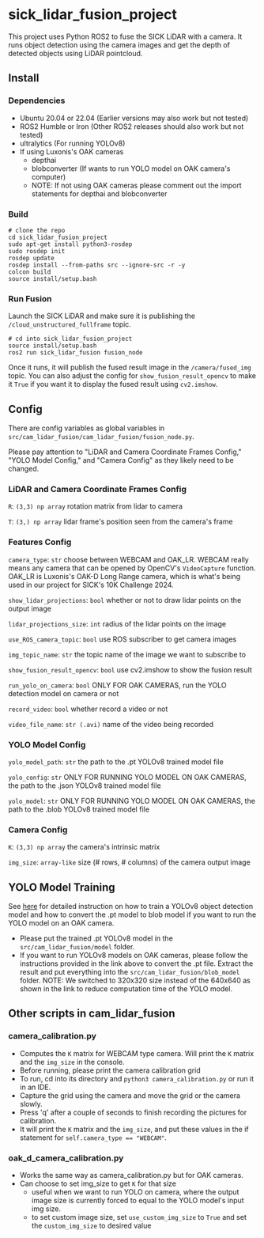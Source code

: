 # sick_lidar_fusion_project
This project uses Python ROS2 to fuse the SICK LiDAR with a camera. It runs object detection using the camera images and get the depth of detected objects using LiDAR pointcloud.

## Install
### Dependencies
- Ubuntu 20.04 or 22.04 (Earlier versions may also work but not tested)
- ROS2 Humble or Iron (Other ROS2 releases should also work but not tested)
- ultralytics (For running YOLOv8)
- If using Luxonis's OAK cameras
  - depthai
  - blobconverter (If wants to run YOLO model on OAK camera's computer)
  - NOTE: If not using OAK cameras please comment out the import statements for depthai and blobconverter

### Build
```
# clone the repo
cd sick_lidar_fusion_project
sudo apt-get install python3-rosdep
sudo rosdep init
rosdep update
rosdep install --from-paths src --ignore-src -r -y
colcon build
source install/setup.bash
```

### Run Fusion
Launch the SICK LiDAR and make sure it is publishing the ```/cloud_unstructured_fullframe``` topic.
```
# cd into sick_lidar_fusion_project
source install/setup.bash
ros2 run sick_lidar_fusion fusion_node
```
Once it runs, it will publish the fused result image in the `/camera/fused_img` topic. You can also adjust the config for `show_fusion_result_opencv` to make it `True` if you want it to display the fused result using `cv2.imshow`.

## Config
There are config variables as global variables in `src/cam_lidar_fusion/cam_lidar_fusion/fusion_node.py`.

Please pay attention to "LiDAR and Camera Coordinate Frames Config," "YOLO Model Config," and "Camera Config" as they likely need to be changed.

### LiDAR and Camera Coordinate Frames Config
`R`: `(3,3) np array` rotation matrix from lidar to camera

`T`: `(3,) np array` lidar frame's position seen from the camera's frame

### Features Config
`camera_type`: `str` choose between WEBCAM and OAK_LR. WEBCAM really means any camera that can be opened by OpenCV's `VideoCapture` function. OAK_LR is Luxonis's OAK-D Long Range camera, which is what's being used in our project for SICK's 10K Challenge 2024.

`show_lidar_projections`: `bool` whether or not to draw lidar points on the output image

`lidar_projections_size`: `int` radius of the lidar points on the image

`use_ROS_camera_topic`: `bool` use ROS subscriber to get camera images

`img_topic_name`: `str` the topic name of the image we want to subscribe to

`show_fusion_result_opencv`: `bool` use cv2.imshow to show the fusion result

`run_yolo_on_camera`: `bool` ONLY FOR OAK CAMERAS, run the YOLO detection model on camera or not

`record_video`: `bool` whether record a video or not

`video_file_name`: `str (.avi)` name of the video being recorded

### YOLO Model Config
`yolo_model_path`: `str` the path to the .pt YOLOv8 trained model file

`yolo_config`: `str` ONLY FOR RUNNING YOLO MODEL ON OAK CAMERAS, the path to the .json YOLOv8 trained model file

`yolo_model`: `str` ONLY FOR RUNNING YOLO MODEL ON OAK CAMERAS, the path to the .blob YOLOv8 trained model file

### Camera Config
`K`: `(3,3) np array` the camera's intrinsic matrix

`img_size`: `array-like` size (# rows, # columns) of the camera output image

## YOLO Model Training
See [here](https://cloud-swordfish-3c8.notion.site/Object-Detection-0d8e28b57b9e4c5b8a0de89ef90a1c05) for detailed instruction on how to train a YOLOv8 object detection model and how to convert the .pt model to blob model if you want to run the YOLO model on an OAK camera.
- Please put the trained .pt YOLOv8 model in the `src/cam_lidar_fusion/model` folder.
- If you want to run YOLOv8 models on OAK cameras, please follow the instructions provided in the link above to convert the .pt file. Extract the result and put everything into the `src/cam_lidar_fusion/blob_model` folder. NOTE: We switched to 320x320 size instead of the 640x640 as shown in the link to reduce computation time of the YOLO model.

## Other scripts in cam_lidar_fusion
### camera_calibration.py
- Computes the `K` matrix for WEBCAM type camera. Will print the `K` matrix and the `img_size` in the console.
- Before running, please print the camera calibration grid
- To run, cd into its directory and `python3 camera_calibration.py` or run it in an IDE.
- Capture the grid using the camera and move the grid or the camera slowly.
- Press 'q' after a couple of seconds to finish recording the pictures for calibration.
- It will print the `K` matrix and the `img_size`, and put these values in the if statement for `self.camera_type == "WEBCAM"`.

### oak_d_camera_calibration.py
- Works the same way as camera_calibration.py but for OAK cameras.
- Can choose to set img_size to get `K` for that size
  - useful when we want to run YOLO on camera, where the output image size is currently forced to equal to the YOLO model's input img size.
  - to set custom image size, set `use_custom_img_size` to `True` and set the `custom_img_size` to desired value